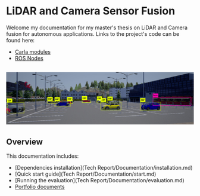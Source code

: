 # LiDAR and Camera Sensor Fusion

Welcome my documentation for my master's thesis on LiDAR and Camera fusion for autonomous applications. Links to the project's code can be found here:

* [Carla modules](https://github.com/Dieter97/SensorFusion_Carla)
* [ROS Nodes](https://github.com/Dieter97/SensorFusion_ros)

 ![heading](predictions.jpg)
---

## Overview
This documentation includes:

* [Dependencies installation](Tech Report/Documentation/installation.md)
* [Quick start guide](Tech Report/Documentation/start.md)
* [Running the evaluation](Tech Report/Documentation/evaluation.md)
* [Portfolio documents](Administration/docs.md)

